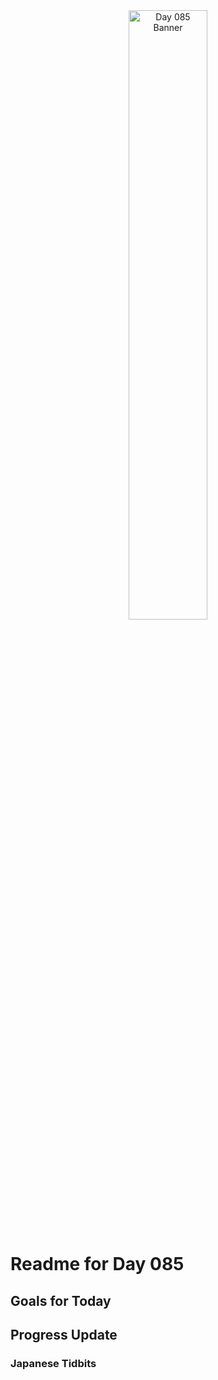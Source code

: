 <div align="center">
 <img src="../../Images/image_085.jpg" alt="Day 085 Banner" width="50%">
</div>

# Readme for Day 085

## Goals for Today

## Progress Update

### Japanese Tidbits

